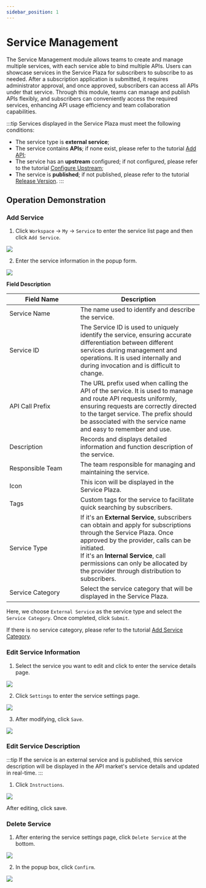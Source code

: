 ```yaml
---
sidebar_position: 1
---
```

# Service Management

The Service Management module allows teams to create and manage multiple services, with each service able to bind multiple APIs. Users can showcase services in the Service Plaza for subscribers to subscribe to as needed. After a subscription application is submitted, it requires administrator approval, and once approved, subscribers can access all APIs under that service. Through this module, teams can manage and publish APIs flexibly, and subscribers can conveniently access the required services, enhancing API usage efficiency and team collaboration capabilities.

:::tip
Services displayed in the Service Plaza must meet the following conditions:

* The service type is **external service**;
* The service contains **APIs**; if none exist, please refer to the tutorial [Add API](./api.md#add-api);
* The service has an **upstream** configured; if not configured, please refer to the tutorial [Configure Upstream](./upstream.md#configure-upstream);
* The service is **published**; if not published, please refer to the tutorial [Release Version](./release.md#release-version).
:::

## Operation Demonstration
### Add Service
1. Click `Workspace` -> `My` -> `Service` to enter the service list page and then click `Add Service`.

![](../../quick/provider/images/2024-09-08/1aeba62cc7a8c585d77bb3fc4ba805badf86684b1a496da3aeeecc9ceabfb6cf.png)  


2. Enter the service information in the popup form.

![](../../quick/provider/images/2024-09-08/44afcef01b96b0dd2a2c2150ea3e166290507cd71c9c583b39a50108e8c8f9ec.png)  


**Field Description**

<table><thead><tr><th width="169">Field Name</th><th>Description</th></tr></thead><tbody><tr><td>Service Name</td><td>The name used to identify and describe the service.</td></tr><tr><td>Service ID</td><td>The Service ID is used to uniquely identify the service, ensuring accurate differentiation between different services during management and operations. It is used internally and during invocation and is difficult to change.</td></tr><tr><td>API Call Prefix</td><td>The URL prefix used when calling the API of the service. It is used to manage and route API requests uniformly, ensuring requests are correctly directed to the target service. The prefix should be associated with the service name and easy to remember and use.</td></tr><tr><td>Description</td><td>Records and displays detailed information and function description of the service.</td></tr><tr><td>Responsible Team</td><td>The team responsible for managing and maintaining the service.</td></tr><tr><td>Icon</td><td>This icon will be displayed in the Service Plaza.</td></tr><tr><td>Tags</td><td>Custom tags for the service to facilitate quick searching by subscribers.</td></tr><tr><td>Service Type</td><td>If it's an <b>External Service</b>, subscribers can obtain and apply for subscriptions through the Service Plaza. Once approved by the provider, calls can be initiated.<br/>If it's an <b>Internal Service</b>, call permissions can only be allocated by the provider through distribution to subscribers.</td></tr><tr><td>Service Category</td><td>Select the service category that will be displayed in the Service Plaza.</td></tr></tbody></table>

Here, we choose `External Service` as the service type and select the `Service Category`. Once completed, click `Submit`.

If there is no service category, please refer to the tutorial [Add Service Category](../../quick/provider/catalogue.md#operation-demonstration).

### Edit Service Information
1. Select the service you want to edit and click to enter the service details page.

![](images/2024-08-14/2ab9c63eb676c4573c1876c281c49c2fcd34ad3d7579a984406c792bcc208c98.png)  

2. Click `Settings` to enter the service settings page.

![](images/2024-08-14/69abd3dd5fda656c0e5ebb54f91a8b73fc923e329a3c704c1c7d00135454cb01.png)  

3. After modifying, click `Save`.

![](images/2024-08-14/f23ff78b9306fcc2bade3f28072ab999755547cc31ea20de9772e832595572b3.png)  

### Edit Service Description
:::tip
If the service is an external service and is published, this service description will be displayed in the API market's service details and updated in real-time.
:::
1. Click `Instructions`.

![](images/2024-08-14/0fb3ab2431f94d321004b929a622bffa7dcc14216e18d3f5bab323b0c9c8a8b2.png)  

After editing, click save.

### Delete Service

1. After entering the service settings page, click `Delete Service` at the bottom.

![](images/2024-08-14/d9f2f173c347788ca800d509527109d86eddc47486f251defc6d3d84a2dbbcca.png)  

2. In the popup box, click `Confirm`.

![](images/2024-08-14/a788f407eb866bada1146d20506b72ad41662bd465cb53b3179419fdcc0ae89c.png)  